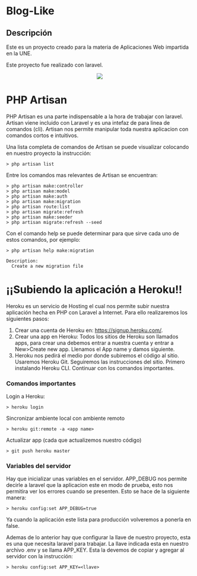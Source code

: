 # Blog-Like

## Descripción

Este es un proyecto creado para la materia de Aplicaciones Web impartida en la UNE.

Este proyecto fue realizado con laravel.
<p align="center"><img src="https://laravel.com/assets/img/components/logo-laravel.svg"></p>


# PHP Artisan

PHP Artisan es una parte indispensable a la hora de trabajar con laravel. Artisan viene incluido con Laravel y es una intefaz de para linea de comandos (cli). Artisan nos permite manipular toda nuestra aplicacion con comandos cortos e intuitivos.

Una lista completa de comandos de Artisan se puede visualizar colocando en nuestro proyecto la instrucción:
~~~
> php artisan list
~~~

Entre los comandos mas relevantes de Artisan se encuentran:
~~~
> php artisan make:controller
> php artisan make:model
> php artisan make:auth
> php artisan make:migration
> php artisan route:list
> php artisan migrate:refresh
> php artisan make:seeder
> php artisan migrate:refresh --seed
~~~

Con el comando help se puede determinar para que sirve cada uno de estos comandos, por ejemplo:

~~~
> php artisan help make:migration

Description:
  Create a new migration file
~~~


# ¡¡Subiendo la aplicación a Heroku!!

Heroku es un servicio de Hosting el cual nos permite subir nuestra aplicación hecha en PHP con Laravel a Internet.
Para ello realizaremos los siguientes pasos:
1. Crear una cuenta de Heroku en: https://signup.heroku.com/.
2. Crear una app en Heroku:
	Todos los sitios de Heroku son llamados apps, para crear una debemos entrar a nuestra cuenta y entrar a New>Create new app.
 Llenamos el App name y damos siguiente.
3. Heroku nos pedirá el medio por donde subiremos el código al sitio. Usaremos Heroku Git.
Seguiremos las instrucciones del sitio. Primero instalando Heroku CLI. Continuar con los comandos importantes.

### Comandos importantes
Login a Heroku:
~~~
> heroku login
~~~
Sincronizar ambiente local con ambiente remoto
~~~
> heroku git:remote -a <app name>
~~~

Actualizar app (cada que actualizemos nuestro código)
~~~
> git push heroku master
~~~

### Variables del servidor
Hay que inicializar unas variables en el servidor.
APP_DEBUG nos permite decirle a laravel que la aplicacion este en modo de prueba, esto nos permitira ver los errores cuando se presenten.  Esto se hace de la siguiente manera:
~~~
> heroku config:set APP_DEBUG=true
~~~
Ya cuando la aplicación este lista para producción volveremos a ponerla en false.

Ademas de lo anterior hay que configurar la llave de nuestro proyecto, esta es una que necesita laravel para trabajar. La llave indicada esta en nuestro archivo .env y se llama APP_KEY. Esta la devemos de copiar y agregar al servidor con la instrucción:
~~~
> heroku config:set APP_KEY=<llave>
~~~
